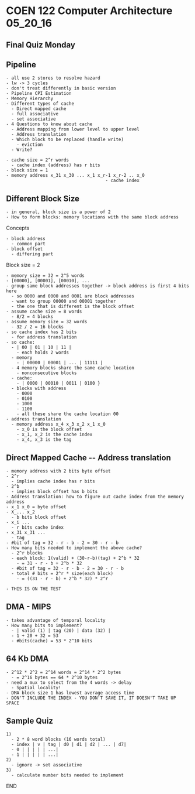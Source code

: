 # COEN 122 Computer Architecture 05_20_16

## Final Quiz Monday

## Pipeline

    - all use 2 stores to resolve hazard
    - lw -> 3 cycles
    - don't treat differently in basic version
    - Pipeline CPI Estimation
    - Memory Hierarchy
    - Different types of cache
      - Direct mapped cache
      - full associative
      - set associative
    - 4 Questions to know about cache
      - Address mapping from lower level to upper level
      - Address translation
      - Which block to be replaced (handle write)
        - eviction
      - Write?

    - cache size = 2^r words
      - cache index (address) has r bits
    - block size = 1
    - memory address x_31 x_30 ... x_1 x_r-1 x_r-2 .. x_0
                                          - cache index

## Different Block Size

    - in general, block size is a power of 2
    - How to form blocks: memory locations with the same block address

  Concepts

    - block address
      - common part
    - block offset
      - differing part

  Block size = 2

    - memory size = 32 = 2^5 words
    - [00000], [00001], [00010], ...
    - group same block addresses together -> block address is first 4 bits here
      - so 0000 and 0000 and 0001 are block addresses
      - want to group 00000 and 00001 together
      - the one that is different is the block offset
    - assume cache size = 8 words
      - 8/2 = 4 blocks
    - assume memory size = 32 words
      - 32 / 2 = 16 blocks
    - so cache index has 2 bits
      - for address translation
    - so cache:
      - | 00 | 01 | 10 | 11 |
        - each holds 2 words
      - memory
        - | 00000 | 00001 | ... | 11111 |
      - 4 memory blocks share the same cache location
        - nonconsecutive blocks
      - cache:
        - | 0000 | 00010 | 0011 | 0100 }
      - blocks with address
        - 0000
        - 0100
        - 1000
        - 1100
        - all these share the cache location 00
    - address translation
      - memory address x_4 x_3 x_2 x_1 x_0
        - x_0 is the block offset
        - x_1, x_2 is the cache index
        - x_4, x_3 is the tag

## Direct Mapped Cache -- Address translation

    - memory address with 2 bits byte offset
    - 2^r
      - implies cache index has r bits
    - 2^b
      - implies block offset has b bits
    - Address translation: how to figure out cache index from the memory address
    - x_1 x_0 = byte offset
    - X_... x_2
      - b bits block offset
    - x_i ...
      - r bits cache index
    - x_31 x_31 ...
      - tag
    - #bit of tag = 32 - r - b - 2 = 30 - r - b
    - How many bits needed to implement the above cache?
      - 2^r blocks
      - each block: 1(valid) + (30-r-b)(tag) + 2^b * 32
        - = 31 - r - b + 2^b * 32
      - #bit of tag = 32 - r - b - 2 = 30 - r - b
      - total # bits = 2^r * size(each block)
        - = ((31 - r - b) + 2^b * 32) * 2^r

    - THIS IS ON THE TEST

## DMA - MIPS

    - takes advantage of temporal locality
    - How many bits to implement?
      - | valid (1) | tag (20) | data (32) |
      - 1 + 20 + 32 = 53
      - #bits(cache) = 53 * 2^10 bits

## 64 Kb DMA

    - 2^12 * 2^2 = 2^14 words = 2^14 * 2^2 bytes
      - = 2^16 bytes == 64 * 2^10 bytes
    - need a mux to select from the 4 words -> delay
      - Spatial locality!
    - DMA block size 1 has lowest average access time
    - DON'T INCLUDE THE INDEX - YOU DON'T SAVE IT, IT DOESN'T TAKE UP SPACE

## Sample Quiz

    1)
      - 2 * 8 word blocks (16 words total)
      - index | v | tag | d0 | d1 | d2 | ... | d7|
      - 0 | | | | | ...|
      - 1 | | | | | ...|
    2)
      - ignore -> set associative
    3)
      - calculate number bits needed to implement
      

END
